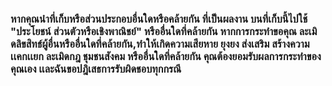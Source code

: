 ### หากคุณนำที่เก็บหรือส่วนประกอบอื่นใดหรือคล้ายกัน ที่เป็นผลงาน บนที่เก็บนี้ไปใช้ "ประโยชน์ ส่วนตัวหรือเชิงพาณิชย์" หรืออื่นใดที่คล้ายกัน หากการกระทำขอคุณ ละเมิดลิขสิทธ์ผู้อื่นหรืออื่นใดที่คล้ายกัน,ทำให้เกิดความเสียหาย ยุงยง ส่งเสริม สร้างความเเคกเเยก ละเมิดกฎ ชุมชนสังคม หรืออื่นใดที่คล้ายกัน คุณต้องยอมรับผลการกระทำของคุณเอง เเละฉันขอปฎิเสธการรับผิดชอบทุกกรณี
